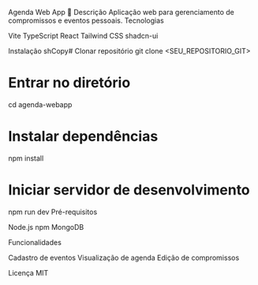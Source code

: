 Agenda Web App 📅
Descrição
Aplicação web para gerenciamento de compromissos e eventos pessoais.
Tecnologias

Vite
TypeScript
React
Tailwind CSS
shadcn-ui

Instalação
shCopy# Clonar repositório
git clone <SEU_REPOSITORIO_GIT>

# Entrar no diretório
cd agenda-webapp

# Instalar dependências
npm install

# Iniciar servidor de desenvolvimento
npm run dev
Pré-requisitos

Node.js
npm
MongoDB

Funcionalidades

Cadastro de eventos
Visualização de agenda
Edição de compromissos

Licença
MIT